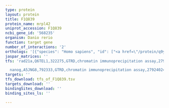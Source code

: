 ```yaml
---
type: protein
layout: protein
title: F1Q839
protein_name: mrpl42
uniprot_accession: F1Q839
ncbi_gene_id: '568235'
organism: Danio rerio
function: target gene
number_of_interactions: '2'
orthologs: '[{"species": "Homo sapiens", "id": ["<a href=\"/protein/q9y6g3\">Q9Y6G3</a>"]}, {"species": "Mus musculus", "id": ["<a href=\"/protein/q9cpv3\">Q9CPV3</a>"]}, {"species": "Rattus norvegicus", "id": ["M0RAG4", "<a href=\"/protein/b5dep4\">B5DEP4</a>"]}, {"species": "Drosophila melanogaster", "id": ["<a href=\"/protein/q7k0a0\">Q7K0A0</a>"]}]'
jaspar_matrices: ''
tfs: 'rad21a,Q6TEL1,322275,GTRD,chromatin immunoprecipitation assay,27924024%5Buid%5D,No

  nanog,A5JNG8,792333,GTRD,chromatin immunoprecipitation assay,27924024%5Buid%5D,No'
targets: ''
tfs_download: tfs_of_F1Q839.tsv
targets_download: ''
bindingSites_download: ''
binding_sites_ls: ''

---
```

